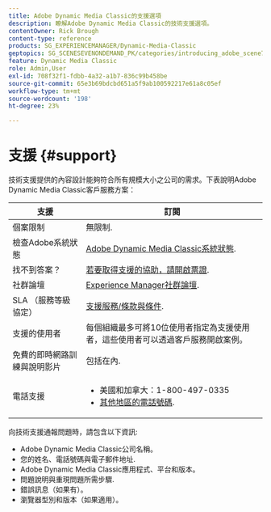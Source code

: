 ```yaml
---
title: Adobe Dynamic Media Classic的支援選項
description: 瞭解Adobe Dynamic Media Classic的技術支援選項。
contentOwner: Rick Brough
content-type: reference
products: SG_EXPERIENCEMANAGER/Dynamic-Media-Classic
geptopics: SG_SCENESEVENONDEMAND_PK/categories/introducing_adobe_scene7
feature: Dynamic Media Classic
role: Admin,User
exl-id: 708f32f1-fdbb-4a32-a1b7-836c99b458be
source-git-commit: 65e3b69bdcbd651a5f9ab100592217e61a8c05ef
workflow-type: tm+mt
source-wordcount: '198'
ht-degree: 23%

---
```


# 支援 {#support}

技術支援提供的內容設計能夠符合所有規模大小之公司的需求。下表說明Adobe Dynamic Media Classic客戶服務方案：

| 支援 | 訂閱 |
| --- | --- |
| 個案限制 | 無限制. |
| 檢查Adobe系統狀態 | [Adobe Dynamic Media Classic系統狀態](https://status.adobe.com/products/1175). |
| 找不到答案？ | [若要取得支援的協助，請開啟票證](https://experienceleague.adobe.com/?support-solution=General#support). |
| 社群論壇 | [Experience Manager社群論壇](https://experienceleaguecommunities.adobe.com/t5/adobe-experience-manager/ct-p/adobe-experience-manager-community). |
| SLA （服務等級協定） | [支援服務/條款與條件](https://helpx.adobe.com/support/programs/support-policies-terms-conditions.html). |
| 支援的使用者 | 每個組織最多可將10位使用者指定為支援使用者，這些使用者可以透過客戶服務開啟案例。 |
| 免費的即時網路訓練與說明影片 | 包括在內. |
| 電話支援 | <ul><li>美國和加拿大：1-800-497-0335 </li><li>[其他地區的電話號碼](https://experienceleague.adobe.com/?support-tab=home#support). </li></ul> |

<!-- |Create a support case| [https://helpx.adobe.com/enterprise/admin-guide.html/enterprise/using/support-for-experience-cloud.ug.html](https://helpx.adobe.com/enterprise/admin-guide.html/enterprise/using/support-for-experience-cloud.ug.html) | -->

向技術支援通報問題時，請包含以下資訊:

* Adobe Dynamic Media Classic公司名稱。
* 您的姓名、電話號碼與電子郵件地址.
* Adobe Dynamic Media Classic應用程式、平台和版本。
* 問題說明與重現問題所需步驟.
* 錯誤訊息（如果有）。
* 瀏覽器型別和版本（如果適用）。
